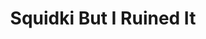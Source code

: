 ---
slug: squidki-but-i-ruined-it
title: Squidki But I Ruined It
description: "Squidki But I Ruined It is an exciting online game. Play for free directly in your browser!"
icon: /images/new_mods/Sprunki But I Ruined It.png
url: https://html-classic.itch.zone/html/11752827/index.html
previewImage: /images/new_mods/Sprunki But I Ruined It.png
type: new mods

# SEO配置
seo:
  title: "Squidki But I Ruined It - Play Free Online Game | Fun Browser Games"
  description: "Squidki But I Ruined It - Play this fun online game for free in your browser. No download required!"
  ogImage: "/images/new_mods/Sprunki But I Ruined It.png"
  keywords: "squidki-but-i-ruined-it, online game, browser game, free game, new mods game, play online"

videoUrls:
  - https://www.youtube.com/embed/example1
  - https://www.youtube.com/embed/example2

whyPlay:
  title: "Why Play Squidki But I Ruined It?"
  items:
    - "Immersive Gameplay: Squidki But I Ruined It offers an engaging and immersive gaming experience that will keep you entertained for hours"
    - "Challenging Levels: Test your skills with increasingly difficult challenges and obstacles"
    - "Beautiful Graphics: Enjoy stunning visuals and smooth animations that bring the game world to life"
    - "Regular Updates: New content and features are added regularly to keep the game fresh and exciting"
    - "Free to Play: Experience all the fun without spending a penny"
    - "Community Features: Connect with other players, share strategies, and compete for high scores"
    - "Cross-Platform: Play on any device with a web browser, no downloads required"

features:
  title: "Key Features of Squidki But I Ruined It"
  image: "/images/new_mods/Sprunki But I Ruined It.png"
  items:
    - "Intuitive Controls: Easy to learn controls make Squidki But I Ruined It accessible for players of all skill levels"
    - "Multiple Game Modes: Enjoy various gameplay options that provide different challenges and experiences"
    - "Character Customization: Personalize your gaming experience with unique characters and items"
    - "Achievement System: Complete special tasks to earn rewards and recognition"
    - "Leaderboards: Compete with players worldwide and see who can achieve the highest scores"

characteristics:
  title: "Game Characteristics"
  image: "/images/new_mods/Sprunki But I Ruined It.png"
  items:
    - "Genre: New mods game with elements of strategy and skill"
    - "Difficulty: Suitable for both casual gamers and those seeking a challenge"
    - "Play Time: Quick sessions or extended gameplay, depending on your preference"
    - "Art Style: Vibrant and engaging visuals that enhance the gaming experience"
    - "Sound Design: Immersive audio that complements the gameplay perfectly"

info: "Squidki But I Ruined It is an exciting online game that offers players a unique and engaging gaming experience. With its intuitive controls, stunning visuals, and challenging gameplay, Squidki But I Ruined It provides hours of entertainment for players of all ages and skill levels. Whether you're looking for a quick gaming session during a break or an extended play session, Squidki But I Ruined It delivers an immersive experience that will keep you coming back for more. The game features multiple levels of increasing difficulty, ensuring that players are constantly challenged as they progress. With regular updates adding new content and features, Squidki But I Ruined It remains fresh and exciting, providing endless entertainment options for its growing community of players."

howToPlayIntro: "Welcome to Squidki But I Ruined It! This guide will walk you through the basics and help you master the game. Whether you're a beginner or looking to improve your skills, these tips and instructions will enhance your gaming experience."

howToPlaySteps:
  - title: "Getting Started"
    description: "Begin your Squidki But I Ruined It adventure by familiarizing yourself with the controls. Use your keyboard or mouse to navigate through the game interface. The tutorial will guide you through the basic mechanics and help you understand the objectives."
  - title: "Understanding the Objectives"
    description: "In Squidki But I Ruined It, your main goal is to progress through levels by completing specific objectives. Each level presents unique challenges that require different strategies and approaches."
  - title: "Mastering the Controls"
    description: "Practice using the controls to improve your precision and reaction time. Squidki But I Ruined It requires quick reflexes and strategic thinking to overcome obstacles and defeat opponents."
  - title: "Utilizing Power-ups"
    description: "Collect power-ups throughout the game to enhance your abilities and overcome difficult challenges. Each power-up offers unique advantages that can be crucial for success."
  - title: "Developing Strategies"
    description: "As you progress in Squidki But I Ruined It, develop effective strategies for different scenarios. Analyze patterns, anticipate challenges, and adapt your approach to maximize your performance."

faq:
  title: "Frequently Asked Questions about Squidki But I Ruined It"
  items:
    - question: "Is Squidki But I Ruined It free to play?"
      answer: "Yes, Squidki But I Ruined It is completely free to play directly in your web browser. No downloads or purchases are required to enjoy the full game experience."
    - question: "Can I play Squidki But I Ruined It on mobile devices?"
      answer: "Yes, Squidki But I Ruined It is optimized for both desktop and mobile play. You can enjoy the game on any device with a web browser and internet connection."
    - question: "Are there any in-game purchases?"
      answer: "While Squidki But I Ruined It is free to play, there may be optional in-game purchases available for cosmetic items or additional features that don't affect core gameplay."
    - question: "How often is Squidki But I Ruined It updated?"
      answer: "The developers regularly update Squidki But I Ruined It with new content, features, and improvements based on player feedback and game performance."
    - question: "Can I play Squidki But I Ruined It offline?"
      answer: "Currently, Squidki But I Ruined It requires an internet connection to play as it's a browser-based online game."
    - question: "Is Squidki But I Ruined It suitable for children?"
      answer: "Yes, Squidki But I Ruined It is designed to be family-friendly and suitable for players of all ages."
    - question: "How do I report bugs or issues?"
      answer: "If you encounter any problems while playing Squidki But I Ruined It, you can report them through the game's support page or contact the developers directly through their website."
    - question: "Still Have Questions?"
      answer: "If you have additional questions about Squidki But I Ruined It that aren't covered in this FAQ, please visit our support center or contact our customer service team for assistance."
---